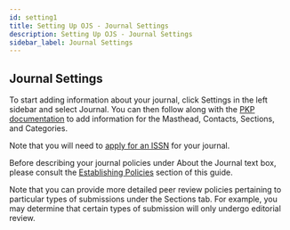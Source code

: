 ```yaml
---
id: setting1
title: Setting Up OJS - Journal Settings
description: Setting Up OJS - Journal Settings
sidebar_label: Journal Settings
---
```


## Journal Settings
To start adding information about your journal, click Settings in the left sidebar and select Journal. You can then follow along with the [PKP documentation](https://docs.pkp.sfu.ca/learning-ojs/en/journal-setup) to add information for the Masthead, Contacts, Sections, and Categories.

Note that you will need to [apply for an ISSN](identifiers.md) for your journal.

Before describing your journal policies under About the Journal text box, please consult the [Establishing Policies](establish.md) section of this guide.

Note that you can provide more detailed peer review policies pertaining to particular types of submissions under the Sections tab. For example, you may determine that certain types of submission will only undergo editorial review.
